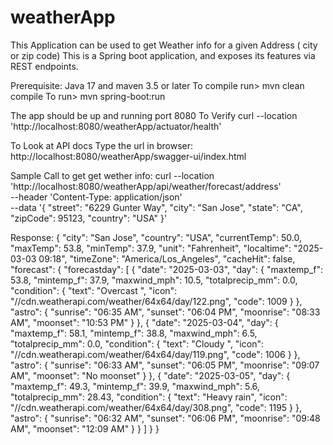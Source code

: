 # weatherApp
This Application can be used to get Weather info for a given Address ( city or zip code)
This is a Spring boot application, and exposes its features via REST endpoints.

Prerequisite: Java 17 and maven 3.5 or later
To compile run> mvn clean compile
To run> mvn spring-boot:run

The app should be up and running port 8080
To Verify curl --location 'http://localhost:8080/weatherApp/actuator/health'

To Look at API docs Type the url in browser: http://localhost:8080/weatherApp/swagger-ui/index.html

Sample Call to get get wether info:  curl --location 'http://localhost:8080/weatherApp/api/weather/forecast/address' \
--header 'Content-Type: application/json' \
--data '{
"street": "6229 Gunter Way",
"city": "San Jose",
"state": "CA",
"zipCode": 95123,
"country": "USA"
}'

Response:
{
"city": "San Jose",
"country": "USA",
"currentTemp": 50.0,
"maxTemp": 53.8,
"minTemp": 37.9,
"unit": "Fahrenheit",
"localtime": "2025-03-03 09:18",
"timeZone": "America/Los_Angeles",
"cacheHit": false,
"forecast": {
"forecastday": [
{
"date": "2025-03-03",
"day": {
"maxtemp_f": 53.8,
"mintemp_f": 37.9,
"maxwind_mph": 10.5,
"totalprecip_mm": 0.0,
"condition": {
"text": "Overcast ",
"icon": "//cdn.weatherapi.com/weather/64x64/day/122.png",
"code": 1009
}
},
"astro": {
"sunrise": "06:35 AM",
"sunset": "06:04 PM",
"moonrise": "08:33 AM",
"moonset": "10:53 PM"
}
},
{
"date": "2025-03-04",
"day": {
"maxtemp_f": 58.1,
"mintemp_f": 38.8,
"maxwind_mph": 6.5,
"totalprecip_mm": 0.0,
"condition": {
"text": "Cloudy ",
"icon": "//cdn.weatherapi.com/weather/64x64/day/119.png",
"code": 1006
}
},
"astro": {
"sunrise": "06:33 AM",
"sunset": "06:05 PM",
"moonrise": "09:07 AM",
"moonset": "No moonset"
}
},
{
"date": "2025-03-05",
"day": {
"maxtemp_f": 49.3,
"mintemp_f": 39.9,
"maxwind_mph": 5.6,
"totalprecip_mm": 28.43,
"condition": {
"text": "Heavy rain",
"icon": "//cdn.weatherapi.com/weather/64x64/day/308.png",
"code": 1195
}
},
"astro": {
"sunrise": "06:32 AM",
"sunset": "06:06 PM",
"moonrise": "09:48 AM",
"moonset": "12:09 AM"
}
}
]
}
}



